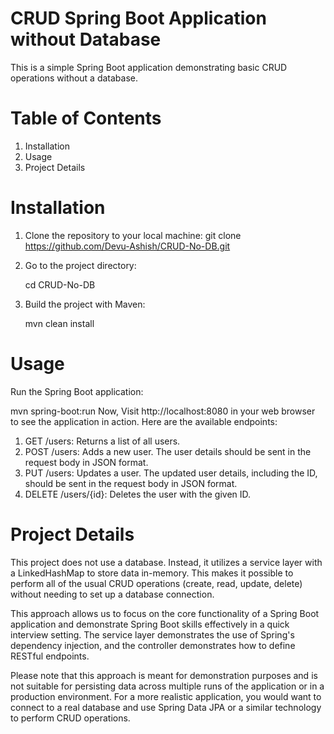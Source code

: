 # CRUD Spring Boot Application without Database
This is a simple Spring Boot application demonstrating basic CRUD operations without a database.
# Table of Contents
1. Installation
2. Usage
3. Project Details
# Installation
1. Clone the repository to your local machine:
   git clone https://github.com/Devu-Ashish/CRUD-No-DB.git
2. Go to the project directory:
   
   cd CRUD-No-DB
4. Build the project with Maven:
   
   mvn clean install
# Usage
Run the Spring Boot application:

  mvn spring-boot:run
Now, Visit http://localhost:8080 in your web browser to see the application in action.
Here are the available endpoints:
1. GET /users: Returns a list of all users.
2. POST /users: Adds a new user. The user details should be sent in the request body in JSON format.
3. PUT /users: Updates a user. The updated user details, including the ID, should be sent in the request body in JSON format.
4. DELETE /users/{id}: Deletes the user with the given ID.
# Project Details
This project does not use a database. Instead, it utilizes a service layer with a LinkedHashMap to store data in-memory. This makes it possible to perform all of the usual CRUD operations (create, read, update, delete) without needing to set up a database connection.

This approach allows us to focus on the core functionality of a Spring Boot application and demonstrate Spring Boot skills effectively in a quick interview setting. The service layer demonstrates the use of Spring's dependency injection, and the controller demonstrates how to define RESTful endpoints.

Please note that this approach is meant for demonstration purposes and is not suitable for persisting data across multiple runs of the application or in a production environment. For a more realistic application, you would want to connect to a real database and use Spring Data JPA or a similar technology to perform CRUD operations.







